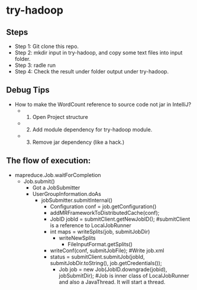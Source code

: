 # try-hadoop

## Steps
* Step 1: Git clone this repo.
* Step 2: mkdir input in try-hadoop, and copy some text files into input folder.
* Step 3: radle run
* Step 4: Check the result under folder output under try-hadoop.


## Debug Tips
* How to make the WordCount reference to source code not jar in IntelliJ?
    * 1. Open Project structure
    * 2. Add module dependency for try-hadoop module.
    * 3. Remove jar dependency (like a hack.)
    
## The flow of execution:
* mapreduce.Job.waitForCompletion
   * Job.submit()
      * Got a JobSubmitter
      * UserGroupInformation.doAs
         * jobSubmitter.submitInternal()
            * Configuration conf = job.getConfiguration()
            * addMRFrameworkToDistributedCache(conf);
            * JobID jobId = submitClient.getNewJobID(); #submitClient is a reference to LocalJobRunner
            * int maps = writeSplits(job, submitJobDir)
               * writeNewSplits
                  * FileInputFormat.getSplits()
            * writeConf(conf, submitJobFile); #Write job.xml
            * status = submitClient.submitJob(jobId, submitJobDir.toString(), job.getCredentials());
               * Job job = new Job(JobID.downgrade(jobid), jobSubmitDir); #Job is inner class of LocalJobRunner and also a JavaThread. It will start a thread.
               
